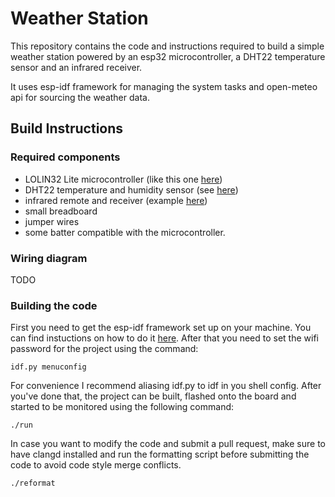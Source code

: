 # Weather Station

This repository contains the code and instructions required to build a simple
weather station powered by an esp32 microcontroller, a DHT22 temperature sensor
and an infrared receiver.

It uses esp-idf framework for managing the system tasks and open-meteo api for
sourcing the weather data.

## Build Instructions

### Required components

- LOLIN32 Lite microcontroller (like this one [here](https://www.amazon.co.uk/AZDelivery-Lolin-ESP32-Parent/dp/B086V1P4BL?th=1))
- DHT22 temperature and humidity sensor (see [here](https://www.switchelectronics.co.uk/products/dht22-digital-temperature-and-humidity-sensor-module?variant=45334947561781&currency=GBP&utm_medium=product_sync&utm_source=google&utm_content=sag_organic&utm_campaign=sag_organic&gclid=Cj0KCQjw9fqnBhDSARIsAHlcQYTC_RPZrCdsrJcMWFUb5oEbM2ZXBoalp3reoWo0Z95ebyMr20l00vMaAtPtEALw_wcB))
- infrared remote and receiver (example [here](https://www.ebay.co.uk/itm/154724697624?chn=ps&_trkparms=ispr%3D1&amdata=enc%3A1ZrJC8Xh7S1O-VXLV_YROyg39&_ul=GB&norover=1&mkevt=1&mkrid=710-134428-41853-0&mkcid=2&mkscid=101&itemid=154724697624&targetid=1647205088320&device=c&mktype=pla&googleloc=9045888&poi=&campaignid=17206177401&mkgroupid=136851690655&rlsatarget=pla-1647205088320&abcId=9300866&merchantid=113112059&gclid=Cj0KCQjw9fqnBhDSARIsAHlcQYSEzWP9kBIrCusp_EtkQ7L0MUGv69uRiiCi-RFfC8OKJTxTwdI5lzMaApxjEALw_wcB))
- small breadboard
- jumper wires
- some batter compatible with the microcontroller.

### Wiring diagram

TODO

### Building the code

First you need to get the esp-idf framework set up on your machine. You can find
instuctions on how to do it [here](https://docs.espressif.com/projects/esp-idf/en/latest/esp32/get-started/). After that you need to set the wifi
password for the project using the command:

```
idf.py menuconfig
```

For convenience I recommend aliasing idf.py to idf in you shell config.
After you've done that, the project can be built, flashed onto the board and
started to be monitored using the following command:

```
./run
```

In case you want to modify the code and submit a pull request, make sure to
have clangd installed and run the formatting script before submitting the code
to avoid code style merge conflicts.

```
./reformat
```

